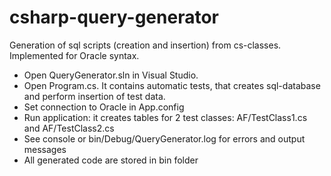 # csharp-query-generator
Generation of sql scripts (creation and insertion) from cs-classes. Implemented for Oracle syntax.

- Open QueryGenerator.sln in Visual Studio. 
- Open Program.cs. It contains automatic tests, that creates sql-database and perform insertion of test data.
- Set connection to Oracle in App.config
- Run application: it creates tables for 2 test classes: AF/TestClass1.cs and AF/TestClass2.cs
- See console or bin/Debug/QueryGenerator.log for errors and output messages
- All generated code are stored in bin folder
